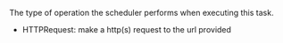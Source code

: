 The type of operation the scheduler performs when executing this task.

- HTTPRequest: make a http(s) request to the url provided
